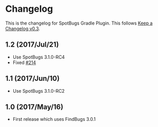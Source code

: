 # Changelog

This is the changelog for SpotBugs Gradle Plugin. This follows [Keep a Changelog v0.3](http://keepachangelog.com/en/0.3.0/).

## 1.2 (2017/Jul/21)

* Use SpotBugs 3.1.0-RC4
* Fixed [#214](https://github.com/spotbugs/spotbugs/issues/214)

## 1.1 (2017/Jun/10)

* Use SpotBugs 3.1.0-RC2

## 1.0 (2017/May/16)

* First release which uses FindBugs 3.0.1
